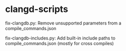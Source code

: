 # clangd-scripts

fix-clangdb.py: Remove unsupported parameters from a compile_commands.json

fix-clangdb-includes.py: Add built-in include paths to compile_commands.json (mostly for cross compiles)
